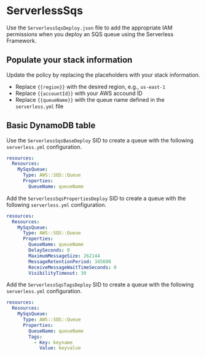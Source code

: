 # ServerlessSqs

Use the `ServerlessSqsDeploy.json` file to add the appropriate IAM permissions when you deploy an SQS queue using the Serverless Framework.

## Populate your stack information

Update the policy by replacing the placeholders with your stack information.

- Replace `{{region}}` with the desired region, e.g., `us-east-1`
- Replace `{{accountId}}` with your AWS accound ID
- Replace `{{queueName}}` with the queue name defined in the `serverless.yml` file

## Basic DynamoDB table

Use the `ServerlessSqsBaseDeploy` SID to create a queue with the following `serverless.yml` configuration.

```yaml
resources:
  Resources:
    MySqsQueue:
      Type: AWS::SQS::Queue
      Properties:
        QueueName: queueName
```

Add the `ServerlessSqsPropertiesDeploy` SID to create a queue with the following `serverless.yml` configuration.

```yaml
resources:
  Resources:
    MySqsQueue:
      Type: AWS::SQS::Queue
      Properties:
        QueueName: queueName
        DelaySeconds: 0
        MaximumMessageSize: 262144
        MessageRetentionPeriod: 345600
        ReceiveMessageWaitTimeSeconds: 0
        VisibilityTimeout: 30
```

Add the `ServerlessSqsTagsDeploy` SID to create a queue with the following `serverless.yml` configuration.

```yaml
resources:
  Resources:
    MySqsQueue:
      Type: AWS::SQS::Queue
      Properties:
        QueueName: queueName
        Tags:
          - Key: keyname
            Value: keyvalue
```
